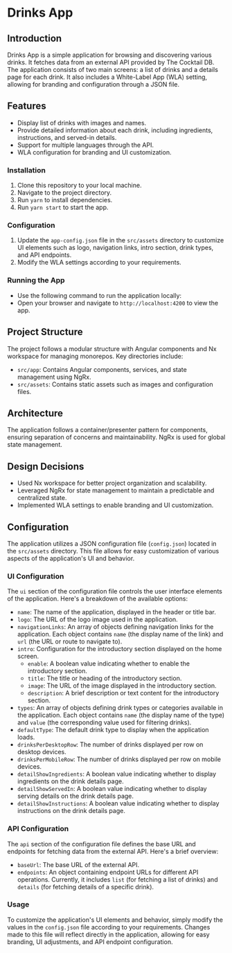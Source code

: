 # Drinks App

## Introduction

Drinks App is a simple application for browsing and discovering various drinks. It fetches data from an external API provided by The Cocktail DB. The application consists of two main screens: a list of drinks and a details page for each drink. It also includes a White-Label App (WLA) setting, allowing for branding and configuration through a JSON file.

## Features

- Display list of drinks with images and names.
- Provide detailed information about each drink, including ingredients, instructions, and served-in details.
- Support for multiple languages through the API.
- WLA configuration for branding and UI customization.

### Installation

1. Clone this repository to your local machine.
2. Navigate to the project directory.
3. Run `yarn` to install dependencies.
3. Run `yarn start` to start the app.

### Configuration

1. Update the `app-config.json` file in the `src/assets` directory to customize UI elements such as logo, navigation links, intro section, drink types, and API endpoints.
2. Modify the WLA settings according to your requirements.

### Running the App

- Use the following command to run the application locally:
- Open your browser and navigate to `http://localhost:4200` to view the app.

## Project Structure

The project follows a modular structure with Angular components and Nx workspace for managing monorepos. Key directories include:

- `src/app`: Contains Angular components, services, and state management using NgRx.
- `src/assets`: Contains static assets such as images and configuration files.

## Architecture

The application follows a container/presenter pattern for components, ensuring separation of concerns and maintainability. NgRx is used for global state management.

## Design Decisions

- Used Nx workspace for better project organization and scalability.
- Leveraged NgRx for state management to maintain a predictable and centralized state.
- Implemented WLA settings to enable branding and UI customization.

## Configuration

The application utilizes a JSON configuration file (`config.json`) located in the `src/assets` directory. This file allows for easy customization of various aspects of the application's UI and behavior.

### UI Configuration

The `ui` section of the configuration file controls the user interface elements of the application. Here's a breakdown of the available options:

- `name`: The name of the application, displayed in the header or title bar.
- `logo`: The URL of the logo image used in the application.
- `navigationLinks`: An array of objects defining navigation links for the application. Each object contains `name` (the display name of the link) and `url` (the URL or route to navigate to).
- `intro`: Configuration for the introductory section displayed on the home screen.
  - `enable`: A boolean value indicating whether to enable the introductory section.
  - `title`: The title or heading of the introductory section.
  - `image`: The URL of the image displayed in the introductory section.
  - `description`: A brief description or text content for the introductory section.
- `types`: An array of objects defining drink types or categories available in the application. Each object contains `name` (the display name of the type) and `value` (the corresponding value used for filtering drinks).
- `defaultType`: The default drink type to display when the application loads.
- `drinksPerDesktopRow`: The number of drinks displayed per row on desktop devices.
- `drinksPerMobileRow`: The number of drinks displayed per row on mobile devices.
- `detailShowIngredients`: A boolean value indicating whether to display ingredients on the drink details page.
- `detailShowServedIn`: A boolean value indicating whether to display serving details on the drink details page.
- `detailShowInstructions`: A boolean value indicating whether to display instructions on the drink details page.

### API Configuration

The `api` section of the configuration file defines the base URL and endpoints for fetching data from the external API. Here's a brief overview:

- `baseUrl`: The base URL of the external API.
- `endpoints`: An object containing endpoint URLs for different API operations. Currently, it includes `list` (for fetching a list of drinks) and `details` (for fetching details of a specific drink).

### Usage

To customize the application's UI elements and behavior, simply modify the values in the `config.json` file according to your requirements. Changes made to this file will reflect directly in the application, allowing for easy branding, UI adjustments, and API endpoint configuration.
